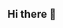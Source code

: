 ## Hi there 👋

<!--
**atletlgomez/atletlgomez** is a ✨ _special_ ✨ repository because its `README.md` (this file) appears on your GitHub profile.

Here are some ideas to get you started:

- 🌱 I’m currently learning Java and Python
- 📫 How to reach me: atletlgomez1@gmail.com
- 😄 Pronouns: He/Him
- ⚡ Fun fact: I can recite the ABC's backwards
-->
